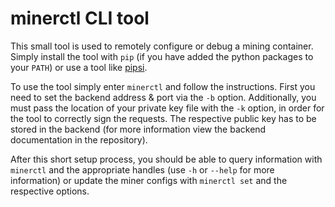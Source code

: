 # minerctl CLI tool

This small tool is used to remotely configure or debug a mining container.
Simply install the tool with `pip` (if you have added the python packages to your `PATH`) or use a tool like [pipsi](https://github.com/mitsuhiko/pipsi).

 To use the tool simply enter `minerctl` and follow the instructions. First you need to set the backend address & port via the `-b` option. Additionally, you must pass the location of your private key file with the `-k` option, in order for the tool to correctly sign the requests. The respective public key has to be stored in the backend (for more information view the backend documentation in the repository).

 After this short setup process, you should be able to query information with `minerctl` and the appropriate handles (use `-h` or `--help` for more information) or update the miner configs with `minerctl set` and the respective options.
